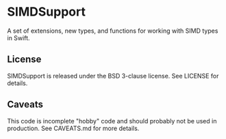 # SIMDSupport

A set of extensions, new types, and functions for working with SIMD types in Swift.

## License

SIMDSupport is released under the BSD 3-clause license. See LICENSE for details.

## Caveats

This code is incomplete "hobby" code and should probably not be used in production. See CAVEATS.md for more details.
